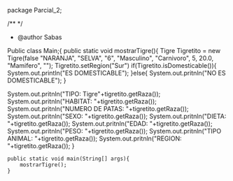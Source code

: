 package Parcial_2;

/**
*/
 * @author Sabas

Public class Main;{
    public static void mostrarTigre(){
Tigre Tigretito = new Tigre(false "NARANJA", "SELVA", "6", "Masculino", "Carnivoro", 5, 20.0, "Mamifero", "");
Tigretito.setRegion("Sur")
if(Tigretito.isDomesticable()){
    System.out.println("ES DOMESTICABLE");
}else{
    System.out.pritnln("NO ES DOMESTICABLE");
}

System.out.pritnln("TIPO: Tigre"+tigretito.getRaza());
System.out.pritnln("HABITAT: "+tigretito.getRaza());
System.out.pritnln("NUMERO DE PATAS: "+tigretito.getRaza());
System.out.pritnln("SEXO: "+tigretito.getRaza());
System.out.pritnln("DIETA: "+tigretito.getRaza());
System.out.pritnln("EDAD: "+tigretito.getRaza());
System.out.pritnln("PESO: "+tigretito.getRaza());
System.out.pritnln("TIPO ANIMAL: "+tigretito.getRaza());
System.out.pritnln("REGION: "+tigretito.getRaza());
}


    public static void main(String[] args){
        mostrarTigre();
    } 
